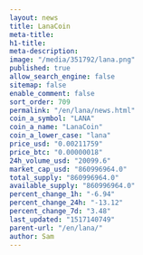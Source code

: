 ```yaml
---
layout: news
title: LanaCoin
meta-title: 
h1-title: 
meta-description: 
image: "/media/351792/lana.png"
published: true
allow_search_engine: false
sitemap: false
enable_comment: false
sort_order: 709
permalink: "/en/lana/news.html"
coin_a_symbol: "LANA"
coin_a_name: "LanaCoin"
coin_a_lower_case: "lana"
price_usd: "0.00211759"
price_btc: "0.00000018"
24h_volume_usd: "20099.6"
market_cap_usd: "860996964.0"
total_supply: "860996964.0"
available_supply: "860996964.0"
percent_change_1h: "-6.94"
percent_change_24h: "-13.12"
percent_change_7d: "3.48"
last_updated: "1517140749"
parent-url: "/en/lana/"
author: Sam
---
```



